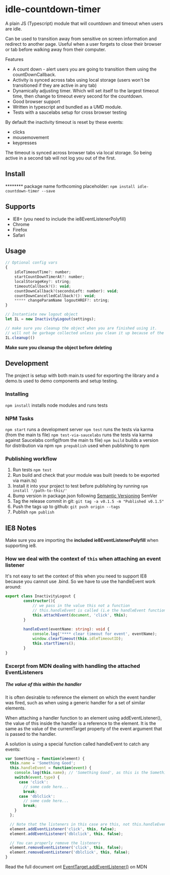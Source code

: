 # idle-countdown-timer

A plain JS (Typescript) module that will countdown and timeout when users are idle. 

Can be used to transition away from sensitive on screen information and redirect to another page. 
Useful when a user forgets to close their browser or tab before walking away from their computer.

Features 
 - A count down - alert users you are going to transition them using the countDownCallback. 
 - Activity is synced across tabs using local storage (users won't be transitioned if they are active in any tab)
 - Dynamically adjusting timer. Which will set itself to the largest timeout time, then change to timeout every second for the countdown. 
 - Good browser support 
 - Written in typescript and bundled as a UMD module.
 - Tests with a saucelabs setup for cross browser testing

By default the inactivity timeout is reset by these events: 

- clicks
- mousemovement
- keypresses

The timeout is synced across browser tabs via local storage. So being active in a second tab will not log you out of the first.

## Install 

******** package name forthcoming placeholder: `npm install idle-countdown-timer --save`

## Supports

 - IE8+ (you need to include the ie8EventListenerPolyfill)
 - Chrome
 - Firefox
 - Safari

## Usage

```js
// Optional config vars
{
    idleTimeoutTime?: number;
    startCountDownTimerAt?: number;
    localStorageKey?: string;
    timeoutCallback?(): void;
    countDownCallback?(secondsLeft: number): void;
    countDownCancelledCallback?(): void;
    ***** changeParamName logoutHREF?: string;
}

// Instantiate new logout object
let IL = new InactivityLogout(settings);

// make sure you cleanup the object when you are finished using it.
// will not be garbage collected unless you clean it up because of the timers
IL.cleanup(()

```

**Make sure you cleanup the object before deleting**


## Development

The project is setup with both main.ts used for exporting the library and a demo.ts used to demo components and setup testing.

### Installing
`npm install` installs node modules and runs tests

### NPM Tasks
`npm start` runs a development server
`npm test` runs the tests via karma (from the main ts file) 
`npm test-via-saucelabs` runs the tests via karma against Saucelabs config(from the main ts file) 
`npm build` builds a version for distribution via npm
`npm prepublish` used when publishing to npm

### Publishing workflow
1. Run tests `npm test`
2. Run build and check that your module was built (needs to be exported via main.ts)
3. Install it into your project to test before publishing by running `npm install '/path-to-this/'`
4. Bump version in package.json following [Semantic Versioning] SemVer
5. Tag the release commit in git: `git tag -a v0.1.5 -m "Published v0.1.5"`
6. Push the tags up to github: `git push origin --tags`
7. Publish `npm publish`
  
[Semantic Versioning]: http://semver.org/
[EventTarget.addEventListener()]: https://developer.mozilla.org/en-US/docs/Web/API/EventTarget/addEventListener



## IE8 Notes

Make sure you are importing the **included ie8EventListenerPolyfill** when supporting ie8.

### How we deal with the context of `this` when attaching an event listener

It's not easy to set the context of this when you need to support IE8 because you cannot use .bind. So we have to use the handleEvent work around:

```ts
export class InactivityLogout {
        constructor(){
            // we pass in the value this not a function 
            // this.handleEvent is called (i.e the handleEvent function on the class)
            this.attachEvent(document, 'click', this);
        }
        
        handleEvent(eventName: string): void {
            console.log('**** clear timeout for event', eventName);
            window.clearTimeout(this.idleTimeoutID);
            this.startTimers();
        }
}
```

### Excerpt from MDN dealing with handling the attached EventListeners 


##### The value of **this** within the handler 

It is often desirable to reference the element on which the event handler was fired, such as when using a generic handler for a set of similar elements.

When attaching a handler function to an element using addEventListener(), the value of this inside the handler is a reference to the element. It is the same as the value of the currentTarget property of the event argument that is passed to the handler.

A solution is using a special function called handleEvent to catch any events:

```js 
var Something = function(element) {
  this.name = 'Something Good';
  this.handleEvent = function(event) {
    console.log(this.name); // 'Something Good', as this is the Something object
    switch(event.type) {
      case 'click':
        // some code here...
        break;
      case 'dblclick':
        // some code here...
        break;
    }
  };

  // Note that the listeners in this case are this, not this.handleEvent
  element.addEventListener('click', this, false);
  element.addEventListener('dblclick', this, false);

  // You can properly remove the listeners
  element.removeEventListener('click', this, false);
  element.removeEventListener('dblclick', this, false);
}
```

Read the full document ont [EventTarget.addEventListener()] on MDN
